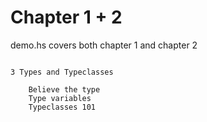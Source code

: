 

# Chapter 1 + 2 

demo.hs covers both chapter 1 and chapter 2 

```text

3 Types and Typeclasses

    Believe the type
    Type variables
    Typeclasses 101

```

